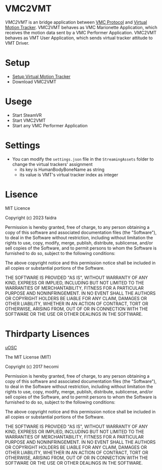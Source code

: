 VMC2VMT
====

*VMC2VMT* is an bridge application between [VMC Protocol](https://protocol.vmc.info/) and [Virtual Motion Tracker](https://gpsnmeajp.github.io/VirtualMotionTrackerDocument/).
VMC2VMT behaves as VMC Marionette Application, which receives the motion data sent by a VMC Performer Application.
VMC2VMT behaves as VMT User Application, which sends virtual tracker attitude to VMT Driver.

Setup
====

- [Setup Virtual Motion Tracker](https://gpsnmeajp.github.io/VirtualMotionTrackerDocument/setup/)
- Download VMC2VMT

Usege
====

- Start SteamVR
- Start VMC2VMT
- Start any VMC Performer Application

Settings
====

- You can modify the `settings.json` file in the `StreamingAssets` folder to change the virtual trackers' assignment
  - its key is HumanBodyBoneName as string
  - its value is VMT's virtual tracker index as integer

Lisence
====

MIT Licence

Copyright (c) 2023 faidra

Permission is hereby granted, free of charge, to any person obtaining a copy
of this software and associated documentation files (the "Software"), to deal
in the Software without restriction, including without limitation the rights
to use, copy, modify, merge, publish, distribute, sublicense, and/or sell
copies of the Software, and to permit persons to whom the Software is
furnished to do so, subject to the following conditions:

The above copyright notice and this permission notice shall be included in all
copies or substantial portions of the Software.

THE SOFTWARE IS PROVIDED "AS IS", WITHOUT WARRANTY OF ANY KIND, EXPRESS OR
IMPLIED, INCLUDING BUT NOT LIMITED TO THE WARRANTIES OF MERCHANTABILITY,
FITNESS FOR A PARTICULAR PURPOSE AND NONINFRINGEMENT. IN NO EVENT SHALL THE
AUTHORS OR COPYRIGHT HOLDERS BE LIABLE FOR ANY CLAIM, DAMAGES OR OTHER
LIABILITY, WHETHER IN AN ACTION OF CONTRACT, TORT OR OTHERWISE, ARISING FROM,
OUT OF OR IN CONNECTION WITH THE SOFTWARE OR THE USE OR OTHER DEALINGS IN THE
SOFTWARE.

Thirdparty Lisences
====

[uOSC](https://github.com/hecomi/uOSC)

The MIT License (MIT)

Copyright (c) 2017 hecomi

Permission is hereby granted, free of charge, to any person obtaining a copy of this software and associated documentation files (the "Software"), to deal in the Software without restriction, including without limitation the rights to use, copy, modify, merge, publish, distribute, sublicense, and/or sell copies of the Software, and to permit persons to whom the Software is furnished to do so, subject to the following conditions:

The above copyright notice and this permission notice shall be included in all copies or substantial portions of the Software.

THE SOFTWARE IS PROVIDED "AS IS", WITHOUT WARRANTY OF ANY KIND, EXPRESS OR IMPLIED, INCLUDING BUT NOT LIMITED TO THE WARRANTIES OF MERCHANTABILITY, FITNESS FOR A PARTICULAR PURPOSE AND NONINFRINGEMENT. IN NO EVENT SHALL THE AUTHORS OR COPYRIGHT HOLDERS BE LIABLE FOR ANY CLAIM, DAMAGES OR OTHER LIABILITY, WHETHER IN AN ACTION OF CONTRACT, TORT OR OTHERWISE, ARISING FROM, OUT OF OR IN CONNECTION WITH THE SOFTWARE OR THE USE OR OTHER DEALINGS IN THE SOFTWARE.
